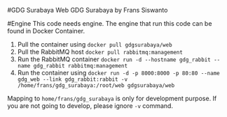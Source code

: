 #GDG Surabaya
Web GDG Surabaya by Frans Siswanto 

#Engine
This code needs engine. The engine that run this code can be found in Docker Container.

1. Pull the container using `docker pull gdgsurabaya/web`
2. Pull the RabbitMQ host `docker pull rabbitmq:management`
3. Run the RabbitMQ container `docker run -d --hostname gdg_rabbit --name gdg_rabbit rabbitmq:management`
4. Run the container using `docker run -d -p 8000:8000 -p 80:80 --name gdg_web --link gdg_rabbit:rabbit -v /home/frans/gdg_surabaya:/root/web gdgsurabaya/web`

Mapping to `home/frans/gdg_surabaya` is only for development purpose. If you are not going to develop, please ignore `-v` command.
